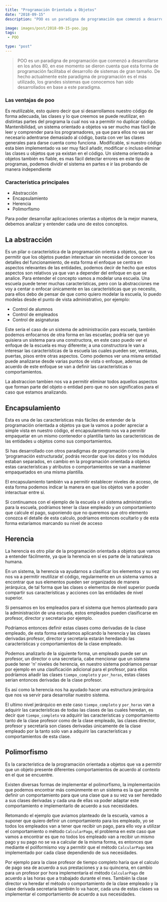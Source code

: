 ```yaml
---
title: "Programación Orientada a Objetos"
date: "2018-09-15"
description: "POO es un paradigna de programación que comenzó a desarrollarse en los años 80, en ese momento se dieron cuenta que esta forma de programación facilitaba el desarrollo de sistemas de gran tamaño."

image: images/post/2018-09-15-poo.jpg
tags:
 - POO

type: "post"
---
```


> POO es un paradigna de programación que comenzó a desarrollarse en los años 80, en ese momento se dieron cuenta que esta forma de programación facilitaba el desarrollo de sistemas de gran tamaño. De hecho actualmente este paradigma de programación es el más utilizado, los grandes sistemas que conocemos han sido desarrollados en base a este paradigma.

### Las ventajas de poo

Es reutilizable, esto quiero decir que si desarrollamos nuestro código de forma adecuada, las clases y lo que creemos se puede reutilizar, en distintas partes del programa la cual nos va a permitir no duplicar código.
Mantenibilidad, un sistema orientado a objetos va ser mucho mas fácil de leer y comprender para los programadores, ya que para ellos no vas ser necesario adentrarse demasiado al código, basta con ver las clases generales para darse cuenta como funciona .
Modificable, si nuestro código esta bien implementado va ser muy fácil añadir, modificar  o incluso eliminar las clases u objetos que ya existan en el código.
Un sistema orientado a objetos también es fiable, es mas fácil detectar errores en este tipo de programas, podemos dividir el sistema en partes e ir las probando de manera independiente 

### Característica principales

* Abstracción
* Encapsulamiento
* Herencia
* Polimorfismo

Para poder desarrollar aplicaciones orientas a objetos de la mejor manera, debemos analizar y entender cada uno de estos conceptos.

## La abstracción
Es un pilar o característica de la programación orienta a objetos, que va permitir que los objetos puedan interactuar sin necesidad de conocer los detalles del funcionamiento, de esta forma el enfoque se centra en aspectos relevantes de las entidades, podemos decir de hecho que estos aspectos son relativos ya que van a depender del enfoque en que se analice. Para entender el concepto vamos a modelar una escuela.
Una escuela puede tener muchas características, pero con la abstracciones me voy a centar o enfocar únicamente en las características que yo necesito, para ellos debo de pensar de que como quiero modelar la escuela, lo puedo modelas desde el punto de vista administrativo, por ejemplo:

-	Control de alumnos
-	Control de empleados
-	Control de asignaturas 

Este seria el caso de un sistema de administración para escuela, también podemos enfocarnos de otra forma en las escuelas; podría ser que yo quisiera un sistema para una constructora,  en este caso puedo ver el enfoque de la escuela es muy diferente; a una constructora le van a interesar las características de la escuela las cuales pueden ser, ventanas, puertas, pisos entre otras aspectos.
Como podemos ver una misma entidad puede analizarse desde varias puntos de vista o enfoque, ademas de acuerdo de este enfoque se van a definir las características o comportamientos.

La abstraccion tambien nos va a permitir eliminar todos aquellos aspectos que forman parte del objeto o entidad pero que no son significatios para el caso que estamos analizando.

## Encapsulamiento
Esta es una de las características más fáciles de entender de la programación orientada a objetos ya que la vamos a poder apreciar a simple vista en nuestro código, el encapsulamiento nos va a permitir empaquetar en un mismo contenedor o plantilla tanto las características de las entidades u objetos como sus comportamientos.

Si has desarrollado con otros paradigmas de programación como la ‘programación estructurada’, podrás recordar que los datos y los módulos estaban separados, en cambio en la programación orientada a objetos estas características y atributos o comportamientos se van a mantener empaquetados en una misma plantilla.

El encapsulamiento también va a permitir establecer niveles de acceso, de esta forma podemos indicar la manera en que los objetos van a poder interactuar entre si.

Si continuamos con el ejemplo de la escuela o el sistema administrativo para la escuela, podríamos tener la clase empleado y un comportamiento que calcule el pago, suponiendo que no queremos que otro elemento conozca el detalle de esta calculo, podríamos entonces ocultarlo y de esta forma estaríamos marcando su nivel de acceso

## Herencia
La herencia es otro pilar de la programación orientada a objetos que vamos a entender fácilmente, ya que la herencia en sí es parte de la naturaleza humana. 

En un sistema, la herencia va ayudarnos a clasificar los elementos y su vez nos va a permitir reutilizar el código, regularmente en un sistema vamos a encontrar que sus elementos pueden ser organizados de manera jerárquica, de tal forma que las clases o elementos de nivel superior pueda compartir sus características y acciones con las entidades de nivel superior.

Si pensamos en los empleados para el sistema que hemos planteado para la administración de una escuela, estos empleados pueden clasificarse en profesor, director y secretaria por ejemplo.

Podríamos entonces definir estas clases como derivadas de la clase empleado, de esta forma estaríamos aplicando la herencia y las clases derivadas profesor, director y secretaria estarán heredando las características y comportamientos de la clase empleado.

Podemos analizarlo de la siguiente forma, un empleado puede ser un profesor, un director o una secretaria, cabe mencionar que un sistema puede tener 'n' niveles de herencia, en nuestro sistema podríamos pensar por ejemplo en una clasificación adicional para el profesor, para ellos podríamos añadir las clases `tiempo_completo` y `por_horas`, estas clases serian entonces derivadas de la clase profesor.

Es así como la herencia nos ha ayudado hacer una estructura jerárquica que nos va servir para desarrollar nuestro sistema.

El ultimo nivel jerárquico en este caso `tiempo_completo` y `por_horas` van a adquirir las características de todas las clases de las cuales heredan, es decir que `tiempo_completo` va adquirir las características y comportamiento tanto de la clase profesor como de la clase empleado, las clases director, profesor y secretaría son clases derivadas únicamente de la clase empleado por la tanto solo van a adquirir las características y comportamientos de esta clase.

## Polimorfismo
Es la característica de la programación orientada a objetos que va a permitir que un objeto presente diferentes comportamientos de acuerdo al contexto en el que se encuentre.

Existen diversas formas de implementar el polimorfismo, la implementación que podemos encontrar más comúnmente en un sistema es la que permite definir un comportamiento para que una clase que a su vez va ser heredado a sus clases derivadas y cada una de ellas va poder adaptar este comportamiento e implementarlo de acuerdo a sus necesidades.

Retomando el ejemplo que aviamos planteado de la escuela, vamos a suponer que quiero definir un comportamiento para los empleado, yo se todos los empleados van a tener que recibir un pago, para ello voy a utilizar el comportamiento o método `CalcularPago`, el problema en este caso que vamos a encontrar es que no todos los empleado van a recibir un mismo pago y su pago no se va a calcular de la misma forma, es entonces que mediante el poliformismo voy a permitir que el método `CalcularPago` sea implementado por cada clase dependiendo de sus necesidades.

Por ejemplo para la clase profesor de tiempo completo haría que el calculo de pago sea de acuerdo a sus prestaciones y a su quincena, en cambio para un profesor por hora implementaría el método `CalcularPago` de acuerdo a las horas que a trabajado durante el mes. También la clase director va heredar el método o comportamiento de la clase empleado y la clase derivada secretaria también lo va hacer, cada una de estas clases va implementar el comportamiento de acuerdo a sus necesidades.